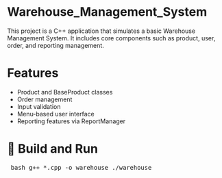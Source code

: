 # Warehouse_Management_System
This project is a C++ application that simulates a basic Warehouse Management System. It includes core components such as product, user, order, and reporting management.

# Features
- Product and BaseProduct classes
- Order management
- Input validation
- Menu-based user interface
- Reporting features via ReportManager

# 🚀 Build and Run
<pre lang="markdown"> bash g++ *.cpp -o warehouse ./warehouse  </pre>


